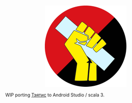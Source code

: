 <p align="center">
  <img src="app/src/main/assets/logo.png" alt="Raised fist holding a one-by-four" width="256" />
</p>

WIP porting [Тэятис](https://github.com/merlinorg/tertis) to Android Studio / scala 3.
